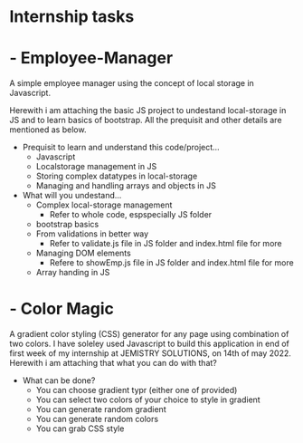 # Internship tasks
  # - Employee-Manager
  A simple employee manager using the concept of local storage in Javascript.

  Herewith i am attaching the basic JS project to undestand local-storage in JS and to learn basics of bootstrap.
  All the prequisit and other details are mentioned as below.

  - Prequisit to learn and understand this code/project...
    - Javascript
    - Localstorage management in JS
    - Storing complex datatypes in local-storage
    - Managing and handling arrays and objects in JS
  - What will you undestand...
    - Complex local-storage management
      - Refer to whole code, espspecially JS folder
    - bootstrap basics
    - From validations in better way
      - Refer to validate.js file in JS folder and index.html file for more
    - Managing DOM elements
      - Refere to showEmp.js file in JS folder and index.html file for more
    - Array handing in JS
  # - Color Magic
  A gradient color styling (CSS) generator for any page using combination of two colors.
  I have soleley used Javascript to build this application in end of first week of my internship at JEMISTRY SOLUTIONS, on 14th of may 2022.
  Herewith i am attaching that what you can do with that?
  
   - What can be done?
      - You can choose gradient typr (either one of provided)
      - You can select two colors of your choice to style in gradient
      - You can generate random gradient
      - You can generate random colors
      - You can grab CSS style
